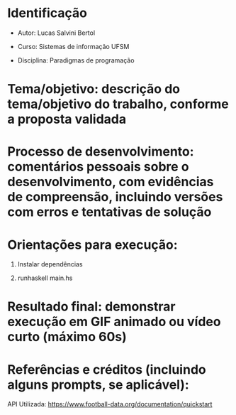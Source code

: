 
# Identificação

* Autor: Lucas Salvini Bertol

* Curso: Sistemas de informação UFSM

* Disciplina: Paradigmas de programação

# Tema/objetivo: descrição do tema/objetivo do trabalho, conforme a proposta validada

# Processo de desenvolvimento: comentários pessoais sobre o desenvolvimento, com evidências de compreensão, incluindo versões com erros e tentativas de solução

# Orientações para execução: 
    
1. Instalar dependências

2. runhaskell main.hs

# Resultado final: demonstrar execução em GIF animado ou vídeo curto (máximo 60s)

# Referências e créditos (incluindo alguns prompts, se aplicável): 
    
API Utilizada: https://www.football-data.org/documentation/quickstart

